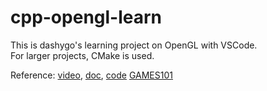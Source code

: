 # cpp-opengl-learn
This is dashygo's learning project on OpenGL with VSCode.\
For larger projects, CMake is used.

Reference: [video](https://www.youtube.com/watch?v=XpBGwZNyUh0&list=PLPaoO-vpZnumdcb4tZc4x5Q-v7CkrQ6M-),
[doc](https://learnopengl-cn.readthedocs.io/zh/latest/01%20Getting%20started/03%20Hello%20Window/),
[code](https://github.com/VictorGordan/opengl-tutorials)
[GAMES101](https://sites.cs.ucsb.edu/~lingqi/teaching/games101.html)
